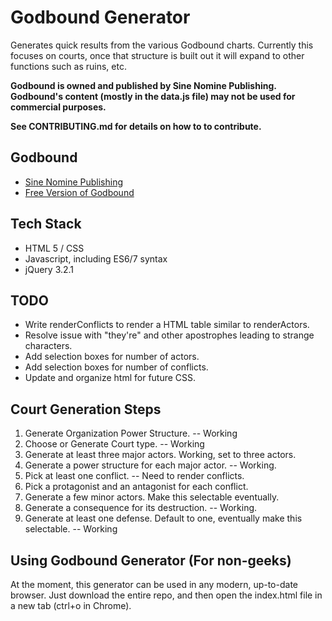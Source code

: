 # Godbound Generator
Generates quick results from the various Godbound charts.  Currently this focuses on courts, once that structure is built out it will expand to other functions such as ruins, etc.

**Godbound is owned and published by Sine Nomine Publishing.  Godbound's content (mostly in the data.js file) may not be used for commercial purposes.**

**See CONTRIBUTING.md for details on how to to contribute.**

## Godbound
* [Sine Nomine Publishing](http://www.sinenomine-pub.com/)
* [Free Version of Godbound](http://www.drivethrurpg.com/product/185959/Godbound-A-Game-of-Divine-Heroes-Free-Edition)

## Tech Stack
* HTML 5 / CSS
* Javascript, including ES6/7 syntax
* jQuery 3.2.1

## TODO
* Write renderConflicts to render a HTML table similar to renderActors.
* Resolve issue with "they're" and other apostrophes leading to strange characters.
* Add selection boxes for number of actors.
* Add selection boxes for number of conflicts.
* Update and organize html for future CSS.

## Court Generation Steps
1.  Generate Organization Power Structure.  -- Working
2.  Choose or Generate Court type.  -- Working
3.  Generate at least three major actors.  Working, set to three actors.
4.  Generate a power structure for each major actor.  -- Working.
5.  Pick at least one conflict.  -- Need to render conflicts.
6.  Pick a protagonist and an antagonist for each conflict.
7.  Generate a few minor actors.  Make this selectable eventually.
8.  Generate a consequence for its destruction. -- Working.
9.  Generate at least one defense.  Default to one, eventually make this selectable. -- Working

## Using Godbound Generator (For non-geeks)
At the moment, this generator can be used in any modern, up-to-date browser.  Just download the entire repo, and then open the index.html file in a new tab (ctrl+o in Chrome).
